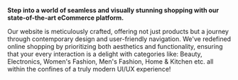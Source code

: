 **Step into a world of seamless and visually stunning shopping with our state-of-the-art eCommerce platform.**

Our website is meticulously crafted, offering not just products but a journey through contemporary design and user-friendly navigation.
We've redefined online shopping by prioritizing both aesthetics and functionality, ensuring that your every interaction is a delight with categories like: Beauty, Electronics, Women's Fashion, Men's Fashion, Home & Kitchen etc. all within the confines of a truly modern UI/UX experience!
